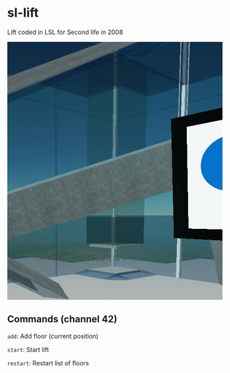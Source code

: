# sl-lift
Lift coded in LSL for Second life in 2008

![alt text](https://github.com/emipc/sl-lift/blob/master/snapshot.jpg?raw=true)

## Commands (channel 42)
`add`: Add floor (current position)

`start`: Start lift

`restart`: Restart list of floors
